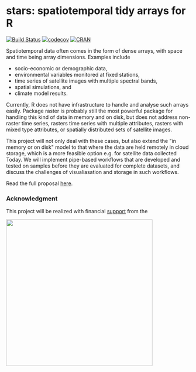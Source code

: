 # stars: spatiotemporal tidy arrays for R

[![Build Status](https://travis-ci.org/r-spatial/stars.png?branch=master)](https://travis-ci.org/r-spatial/stars)
[![codecov](https://codecov.io/github/r-spatial/stars/branch/master/graph/badge.svg)](https://codecov.io/github/r-spatial/stars?branch=master)
[![CRAN](http://www.r-pkg.org/badges/version/stars)](https://cran.r-project.org/package=stars) 

Spatiotemporal data often comes in the form of dense arrays,
with space and time being array dimensions. Examples include

* socio-economic or demographic data, 
* environmental variables monitored at fixed stations, 
* time series of satellite images with multiple spectral bands, 
* spatial simulations, and
* climate model results. 

Currently, R does not have infrastructure to handle and analyse such
arrays easily. Package raster is probably still the most powerful
package for handling this kind of data in memory and on disk, but
does not address non-raster time series, rasters time series with
multiple attributes, rasters with mixed type attributes, or spatially
distributed sets of satellite images. 

This project will not only deal with these cases, but also extend the
"in memory or on disk" model to that where the data are held remotely
in cloud storage, which is a more feasible option e.g. for satellite
data collected Today. We will implement pipe-based workflows that
are developed and tested on samples before they are evaluated for
complete datasets, and discuss the challenges of visualiasation and
storage in such workflows. 

Read the full proposal [here](https://github.com/edzer/stars/blob/master/PROPOSAL.md).

### Acknowledgment

This project will be realized with financial
[support](https://www.r-consortium.org/blog/2017/04/03/q1-2017-isc-grants)
from the

<a href="https://www.r-consortium.org/projects/awarded-projects">
<img src="http://pebesma.staff.ifgi.de/RConsortium_Horizontal_Pantone.png" width="400">
</a>
